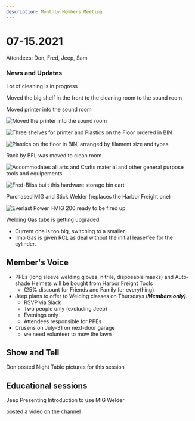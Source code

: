 ```yaml
---
description: Monthly Members Meeting
---
```


# 07-15.2021

Attendees: Don, Fred, Jeep, Sam

### News and Updates

Lot of cleaning is in progress

Moved the big shelf in the front to the cleaning room to the sound room

Moved printer into the sound room

![Moved the printer into the sound room](../../../.gitbook/assets/image%20%28143%29.png)

![Three shelves for printer and Plastics on the Floor ordered in BIN](../../../.gitbook/assets/image%20%28147%29.png)

![Plastics on the floor in BIN, arranged by filament size and types](../../../.gitbook/assets/image%20%28148%29.png)

Rack by BFL was moved to clean room

![Accommodates all arts and Crafts material and other general purpose tools and equipements](../../../.gitbook/assets/image%20%28140%29.png)

![Fred-Bliss built this hardware storage bin cart](../../../.gitbook/assets/image%20%28141%29.png)

Purchased MIG and Stick Welder \(replaces the Harbor Freight one\)

![Everlast Power I-MIG 200 ready to be fired up](../../../.gitbook/assets/image%20%28145%29.png)

Welding Gas tube is getting upgraded

* Current one is too big, switching to a smaller.
* Ilmo Gas is given RCL as deal without the initial lease/fee for the cylinder.



## Member's Voice

* PPEs \(long sleeve welding gloves, nitrile, disposable masks\) and Auto-shade Helmets will be bought from Harbor Freight Tools
  * \(25% discount for Friends and Family for everything\)
* Jeep plans to offer to Welding classes on Thursdays \(_**Members only\)**_.
  * RSVP via Slack
  * Two people only \(excluding Jeep\)
  * Evenings only
  * Attendees responsible for PPEs
* Crusens on July-31 on next-door garage
  * we need volunteer to mow the lawn

## Show and Tell

Don  posted Night Table pictures for this session

## Educational sessions

Jeep Presenting Introduction to use MIG Welder

posted a video on the channel

